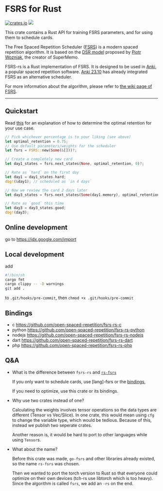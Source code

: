 # FSRS for Rust

[![crates.io](https://img.shields.io/crates/v/fsrs.svg)](https://crates.io/crates/fsrs) ![](https://github.com/open-spaced-repetition/fsrs-rs/actions/workflows/check.yml/badge.svg)

This crate contains a Rust API for training FSRS parameters, and for using them to schedule cards.

The Free Spaced Repetition Scheduler ([FSRS](https://github.com/open-spaced-repetition/fsrs4anki)) is a modern spaced repetition algorithm. It is based on the [DSR model](https://supermemo.guru/wiki/Three_component_model_of_memory) proposed by [Piotr Wozniak](https://supermemo.guru/wiki/Piotr_Wozniak), the creator of SuperMemo.

FSRS-rs is a Rust implementation of FSRS. It is designed to be used in [Anki](https://apps.ankiweb.net/), a popular spaced repetition software. [Anki 23.10](https://github.com/ankitects/anki/releases/tag/23.10) has already integrated FSRS as an alternative scheduler.

For more information about the algorithm, please refer to [the wiki page of FSRS](https://github.com/open-spaced-repetition/fsrs4anki/wiki/The-Algorithm).

---

## Quickstart

Read [this](https://github.com/open-spaced-repetition/fsrs4anki/wiki/The-Optimal-Retention) for an explanation of how to determine the optimal retention for your use case.

```rust
// Pick whichever percentage is to your liking (see above)
let optimal_retention = 0.75;
// Use default parameters/weights for the scheduler
let fsrs = FSRS::new(Some(&[]))?;

// Create a completely new card
let day1_states = fsrs.next_states(None, optimal_retention, 0)?;

// Rate as `hard` on the first day
let day1 = day1_states.hard;
dbg!(&day1); // scheduled as `in 4 days`

// Now we review the card 2 days later
let day3_states = fsrs.next_states(Some(day1.memory), optimal_retention, 2)?;

// Rate as `good` this time
let day3 = day3_states.good;
dbg!(day3);
```

## Online development

go to <https://idx.google.com/import>

## Local development

add

```sh
#!/bin/sh
cargo fmt
cargo clippy -- -D warnings
git add .
```

to `.git/hooks/pre-commit`, then `chmod +x .git/hooks/pre-commit`

## Bindings

- c <https://github.com/open-spaced-repetition/fsrs-rs-c>
- python <https://github.com/open-spaced-repetition/fsrs-rs-python>
- nodejs <https://github.com/open-spaced-repetition/fsrs-rs-nodejs>
- dart <https://github.com/open-spaced-repetition/fsrs-rs-dart>
- php <https://github.com/open-spaced-repetition/fsrs-rs-php>

## Q&A

- What is the difference between `fsrs-rs` and [`rs-fsrs`](https://github.com/open-spaced-repetition/rs-fsrs)

  If you only want to schedule cards, use \[lang\]-fsrs or the [bindings](https://github.com/open-spaced-repetition/rs-fsrs?tab=readme-ov-file#bindings),

  If you need to optimize, use this crate or its bindings.

- Why use two crates instead of one?

  Calculating the weights involves tensor operations so the data types are different (Tensor vs Vec/Slice). In one crate, this would mean using `cfg` to change the variable type, which would be tedious. Because of this, instead we publish two seperate crates.

  Another reason is, it would be hard to port to other languages while using `Tensor`s.

- What about the name?

  Before this crate was made, `go-fsrs` and other libraries already existed, so the name `rs-fsrs` was chosen.

  Then we wanted to port the torch version to Rust so that everyone could optimize on their own devices (tch-rs use libtorch which is too heavy). Since the algorithm is called `fsrs`, we add an `-rs` on the end.
